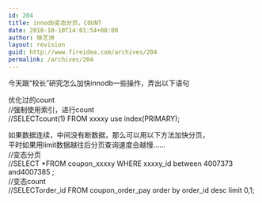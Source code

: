 ```yaml
---
id: 204
title: innodb变态分页，COUNT
date: 2018-10-10T14:01:54+08:00
author: 徐艺洲
layout: revision
guid: http://www.fireidea.com/archives/204
permalink: /archives/204
---
```

<div id="sina_keyword_ad_area2" class="articalContent   ">
  今天跟“校长”研究怎么加快innodb一些操作，弄出以下语句</p> 
  
  <p>
    优化过的count<br /> //强制使用索引，进行count<br /> //SELECTcount(1) FROM xxxxy use index(PRIMARY);
  </p>
  
  <p>
    如果数据连续，中间没有断数据，那么可以用以下方法加快分页，<br />平时如果用limit数据越往后分页查询速度会越慢……<br /> //变态分页<br /> //SELECT *FROM coupon_xxxxy WHERE xxxxy_id between 4007373 and4007385 ;<br /> //变态count<br /> //SELECTorder_id FROM coupon_order_pay order by order_id desc limit 0,1;
  </p>